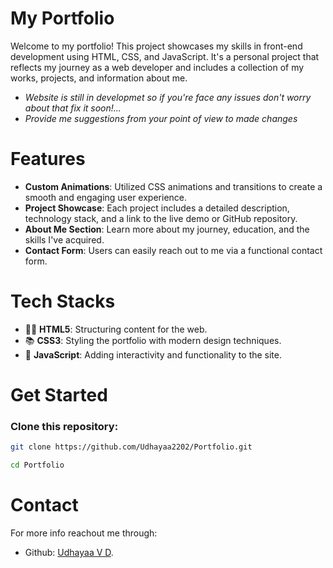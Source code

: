# **My Portfolio**
Welcome to my portfolio! This project showcases my skills in front-end development using HTML, CSS, and JavaScript. 
It's a personal project that reflects my journey as a web developer and includes a collection of my works, projects, and information about me.
- *Website is still in developmet so if you're face any issues don't worry about that fix it soon!...*
- *Provide me suggestions from your point of view to made changes*

# **Features** 
- **Custom Animations**: Utilized CSS animations and transitions to create a smooth and engaging user experience.
- **Project Showcase**: Each project includes a detailed description, technology stack, and a link to the live demo or GitHub repository.
- **About Me Section**: Learn more about my journey, education, and the skills I've acquired.
- **Contact Form**: Users can easily reach out to me via a functional contact form.

# **Tech Stacks**
- 👨‍💻 **HTML5**: Structuring content for the web.
- 📚 **CSS3**: Styling the portfolio with modern design techniques.
- 🧩 **JavaScript**: Adding interactivity and functionality to the site.

# **Get Started**
### Clone this repository:
```bash
git clone https://github.com/Udhayaa2202/Portfolio.git

cd Portfolio
```
# **Contact**
For more info reachout me through:
- Github: [Udhayaa V D](https://github.com/udhayaa2202).
<!--- LinkedIn: [Connect with me on LinkedIn](https://www.linkedin.com/in/udhayaa22022005/)-->

